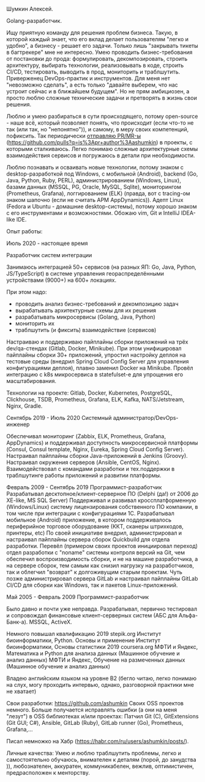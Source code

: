 Шумкин Алексей.

Golang-разработчик.

Ищу приятную команду для решения проблем бизнеса. Такую, в которой каждый знает, что его вклад делает пользователям "легко и удобно", а бизнесу - решает его задачи. Только лишь "закрывать тикеты в багтрекере" мне не интересно.
Умею проводить бизнес-требования от постановки до прода: формулировать, декомпозировать, строить архитектуру, выбирать технологии, реализовывать в коде, строить CI/CD, тестировать, выводить в прод, мониторить и траблшутить. Приверженец DevOps-практик и инструментов.
Для меня нет "невозможно сделать", а есть только "давайте выберем, что нас устроит сейчас и в ближайшем будущем".
Но не прям амбициозен, а просто люблю сложные технические задачи и претворять в жизнь свои решения.

Люблю и умею разбираться в сути происходящего, потому open-source - наше всё, который позволяет понять, что происходит (если что-то не так (или так, но "непонятно")), и самому, в меру своих компетенций, пофиксить. Так периодически [отправляю PR/MR-ы](https://github.com/pulls?q=is%3Apr+author%3Aashumkin) (https://github.com/pulls?q=is%3Apr+author%3Aashumkin) в проекты, с которыми сталкиваюсь.
Легко понимаю сложные архитектурные схемы взаимодействия сервисов и погружаюсь в детали при необходимости.

Люблю познавать и осваивать новые технологии, потому знаком с desktop-разработкой под Windows, с мобильной (Android), backend (Go, Java, Python, Ruby, PERL), администрированием (Windows, Linux), базами данных (MSSQL, PG, Oracle, MySQL, Sqlite), мониторингом (Prometheus, Grafana), логгированием (ELK) (правда, вот с tracing-ом знаком шапочно (если не считать APM AppDynamics)).
Адепт Linux (Fedora и Ubuntu - домашние desktop-системы), потому хорошо знаком с его инструментами и возможностями.
Обожаю vim, Git и IntelliJ IDEA-like IDE.

Опыт работы:

Июль 2020 - настоящее время

Разработчик систем интеграции

Занимаюсь интеграцией 50+ сервисов (на разных ЯП: Go, Java, Python, JS/TypeScript) в системе управления геораспределёнными устройствами (9000+) на 600+ локациях.

При этом надо:
* проводить анализ бизнес-требований и декомпозицию задач
* вырабатывать архитектурные схемы для их решения
* разрабатывать микросервисы (Golang, Java, Python)
* мониторить их
* траблшутить (и фиксить) взаимодействие (сервисов) 

Настраиваю и поддерживаю пайплайны сборки приложений на трёх dev/qa-стендах (Gitlab, Docker, Minikube). При этом унифицировал пайплайны сборки 30+ приложений, упростил настройку деплоя на тестовые среды (внедрил Spring Cloud Config Server для управления конфигурациями деплоя), плавно заменил Docker на Minikube.
Провёл интеграцию с k8s микросервиса в statefulset-е для упрощения его масштабирования.


Технологии на проекте: Gitlab, Docker, Kubernetes, PostgreSQL, Clickhouse, TSDB, Prometheus, Grafana, ELK, Kafka, NATS/Jetstream, Nginx, Gradle.

Сентябрь 2019 - Июль 2020
Системный администратор/DevOps-инженер

Обеспечивал мониторинг (Zabbix, ELK, Prometheus, Grafana, AppDynamics) и поддерживал доступность микросервисной платформы (Consul, Consul template, Nginx, Eureka, Spring Cloud Config Server).
Настраивал пайплайны сборки Java-приложений в Jenkins (Groovy).
Настраивал окружения серверов (Ansible, CentOS, Nginx).
Взаимодействовал с командами разработки и тех.поддержки в траблшутинге работы приложений и развитии платформы.

Февраль 2009 - Сентябрь 2019
Программист-разработчик
Разрабатывал десктопное/клиент-серверное ПО (Delphi (да!) от 2006 до XE-like, MS SQL Server)
Поддерживал и развивал кроссплатформенную (Windows/Linux) систему лицензирования собственного ПО компании, в том числе при интеграции с конфигурациями 1С.
Разрабатывал мобильное (Android) приложение, в котором поддерживалось периферийное торговое оборудование (ККТ, сканеры штрихкодов, принтеры, etc)
По своей инициативе внедрил, администрировал и настраивал пайплайны сервера сборок Quickbuild для отдела разработки.
Перевёл (примером своих проектов инициировал переход) отдел разработки с "noname" системы контроля версий на Git, чем обеспечил воспроизводимость сборки, и не на машине разработчика, а на сервере сборок, тем самым как снизил нагрузку на разработчиков, так и облегчил "возврат" к долгоживущим старым проектам.
Чуть позже администрировал сервера GitLab и настраивал пайплайны GitLab CI/CD для сборки как Windows, так и пакетов Linux-приложений.

Май 2005 - Февраль 2009
Программист-разработчик

Было давно и почти уже неправда.
Разрабатывал, первично тестировал и сопровождал финансовые клиент-серверных систем (АБС для Aльфа-Банк-а). MSSQL, ActiveX.

Немного повышал квалификацию
2019
stepik.org
Институт биоинформатики, Python. Основы и применение
Институт биоинформатики, Основы статистики
2019
coursera.org
МФТИ и Яндекс, Математика и Python для анализа данных (Машинное обучение и анализ данных)
МФТИ и Яндекс, Обучение на размеченных данных (Машинное обучение и анализ данных)

Владею английским языком на уровне B2 (бегло читаю, легко понимаю на слух, могу проходить интервью, однако, разговорной практики мне не хватает)

Свои разработки:
https://github.com/ashumkin
Своих OSS проектов немного. Больше получается исправлять ошибки (а они на меня "лезут") в OSS библиотеках и/или проектах:
Патчил Git (C), GitExtensions (Git GUI; C#), Ansible, GitLab (Ruby), GitLab runner (Go), Prometheus, Grafana,...

Писал немножко на Хабр (https://habr.com/ru/users/ashumkin/posts/).

Личные качества:
Умею и люблю траблшутить проблемы, легко и самостоятельно обучаюсь, внимателен к деталям (порой, до занудства )), любознателен, аккуратен, коммуникабелен, вежлив, оптимистичен, предрасположен к менторству.